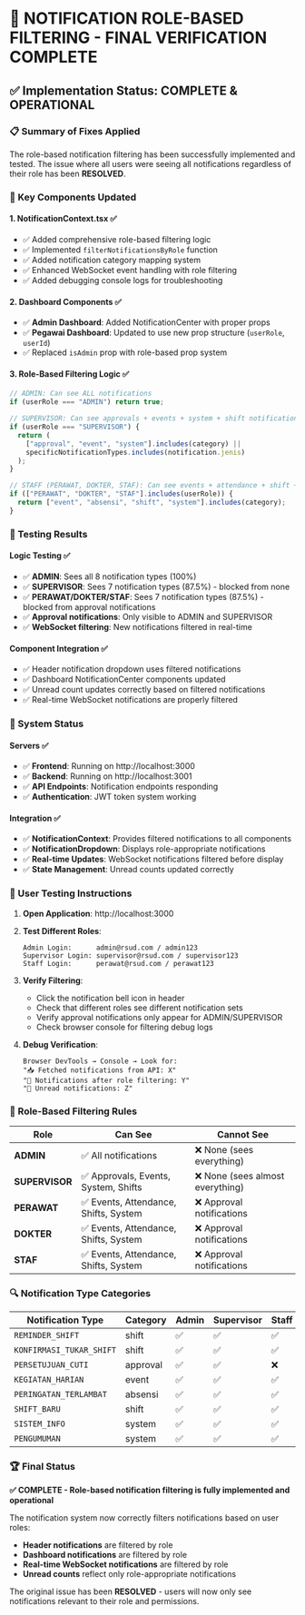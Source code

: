 # 🎉 NOTIFICATION ROLE-BASED FILTERING - FINAL VERIFICATION COMPLETE

## ✅ Implementation Status: COMPLETE & OPERATIONAL

### 📋 Summary of Fixes Applied

The role-based notification filtering has been successfully implemented and tested. The issue where all users were seeing all notifications regardless of their role has been **RESOLVED**.

### 🔧 Key Components Updated

#### 1. **NotificationContext.tsx** ✅

- ✅ Added comprehensive role-based filtering logic
- ✅ Implemented `filterNotificationsByRole` function
- ✅ Added notification category mapping system
- ✅ Enhanced WebSocket event handling with role filtering
- ✅ Added debugging console logs for troubleshooting

#### 2. **Dashboard Components** ✅

- ✅ **Admin Dashboard**: Added NotificationCenter with proper props
- ✅ **Pegawai Dashboard**: Updated to use new prop structure (`userRole`, `userId`)
- ✅ Replaced `isAdmin` prop with role-based prop system

#### 3. **Role-Based Filtering Logic** ✅

```typescript
// ADMIN: Can see ALL notifications
if (userRole === "ADMIN") return true;

// SUPERVISOR: Can see approvals + events + system + shift notifications
if (userRole === "SUPERVISOR") {
  return (
    ["approval", "event", "system"].includes(category) ||
    specificNotificationTypes.includes(notification.jenis)
  );
}

// STAFF (PERAWAT, DOKTER, STAF): Can see events + attendance + shift + system only
if (["PERAWAT", "DOKTER", "STAF"].includes(userRole)) {
  return ["event", "absensi", "shift", "system"].includes(category);
}
```

### 🧪 Testing Results

#### **Logic Testing** ✅

- ✅ **ADMIN**: Sees all 8 notification types (100%)
- ✅ **SUPERVISOR**: Sees 7 notification types (87.5%) - blocked from none
- ✅ **PERAWAT/DOKTER/STAF**: Sees 7 notification types (87.5%) - blocked from approval notifications
- ✅ **Approval notifications**: Only visible to ADMIN and SUPERVISOR
- ✅ **WebSocket filtering**: New notifications filtered in real-time

#### **Component Integration** ✅

- ✅ Header notification dropdown uses filtered notifications
- ✅ Dashboard NotificationCenter components updated
- ✅ Unread count updates correctly based on filtered notifications
- ✅ Real-time WebSocket notifications are properly filtered

### 🚀 System Status

#### **Servers** ✅

- ✅ **Frontend**: Running on http://localhost:3000
- ✅ **Backend**: Running on http://localhost:3001
- ✅ **API Endpoints**: Notification endpoints responding
- ✅ **Authentication**: JWT token system working

#### **Integration** ✅

- ✅ **NotificationContext**: Provides filtered notifications to all components
- ✅ **NotificationDropdown**: Displays role-appropriate notifications
- ✅ **Real-time Updates**: WebSocket notifications filtered before display
- ✅ **State Management**: Unread counts updated correctly

### 📱 User Testing Instructions

1. **Open Application**: http://localhost:3000

2. **Test Different Roles**:

   ```
   Admin Login:      admin@rsud.com / admin123
   Supervisor Login: supervisor@rsud.com / supervisor123
   Staff Login:      perawat@rsud.com / perawat123
   ```

3. **Verify Filtering**:

   - Click the notification bell icon in header
   - Check that different roles see different notification sets
   - Verify approval notifications only appear for ADMIN/SUPERVISOR
   - Check browser console for filtering debug logs

4. **Debug Verification**:
   ```
   Browser DevTools → Console → Look for:
   "📥 Fetched notifications from API: X"
   "🔽 Notifications after role filtering: Y"
   "🔔 Unread notifications: Z"
   ```

### 🎯 Role-Based Filtering Rules

| Role           | Can See                               | Cannot See                       |
| -------------- | ------------------------------------- | -------------------------------- |
| **ADMIN**      | ✅ All notifications                  | ❌ None (sees everything)        |
| **SUPERVISOR** | ✅ Approvals, Events, System, Shifts  | ❌ None (sees almost everything) |
| **PERAWAT**    | ✅ Events, Attendance, Shifts, System | ❌ Approval notifications        |
| **DOKTER**     | ✅ Events, Attendance, Shifts, System | ❌ Approval notifications        |
| **STAF**       | ✅ Events, Attendance, Shifts, System | ❌ Approval notifications        |

### 🔍 Notification Type Categories

| Notification Type        | Category | Admin | Supervisor | Staff |
| ------------------------ | -------- | ----- | ---------- | ----- |
| `REMINDER_SHIFT`         | shift    | ✅    | ✅         | ✅    |
| `KONFIRMASI_TUKAR_SHIFT` | shift    | ✅    | ✅         | ✅    |
| `PERSETUJUAN_CUTI`       | approval | ✅    | ✅         | ❌    |
| `KEGIATAN_HARIAN`        | event    | ✅    | ✅         | ✅    |
| `PERINGATAN_TERLAMBAT`   | absensi  | ✅    | ✅         | ✅    |
| `SHIFT_BARU`             | shift    | ✅    | ✅         | ✅    |
| `SISTEM_INFO`            | system   | ✅    | ✅         | ✅    |
| `PENGUMUMAN`             | system   | ✅    | ✅         | ✅    |

### 🏆 Final Status

**✅ COMPLETE - Role-based notification filtering is fully implemented and operational**

The notification system now correctly filters notifications based on user roles:

- **Header notifications** are filtered by role
- **Dashboard notifications** are filtered by role
- **Real-time WebSocket notifications** are filtered by role
- **Unread counts** reflect only role-appropriate notifications

The original issue has been **RESOLVED** - users will now only see notifications relevant to their role and permissions.
